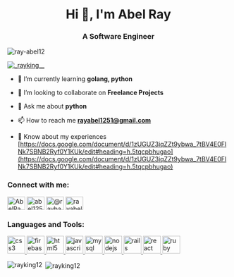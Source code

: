 <h1 align="center">Hi 👋, I'm Abel Ray</h1>
<h3 align="center">A Software Engineer</h3>

<p align="left"> <img src="https://komarev.com/ghpvc/?username=ray-abel12&label=Profile%20views&color=0e75b6&style=flat" alt="ray-abel12" /> </p>

<p align="left"> <a href="https://twitter.com/AbelRay13" target="blank"><img src="https://img.shields.io/twitter/follow/AbelRay13?logo=twitter&style=for-the-badge" alt="_rayking__" /></a> </p>

- 🌱 I’m currently learning **golang, python**

- 👯 I’m looking to collaborate on **Freelance Projects**

- 💬 Ask me about **python**

- 📫 How to reach me **rayabel1251@gmail.com**

- 📄 Know about my experiences [https://docs.google.com/document/d/1zUGUZ3iqZZt9ybwa_7tBV4E0FlNk7SBNB2Ryf0Y1KUk/edit#heading=h.5tqcpbhugao](https://docs.google.com/document/d/1zUGUZ3iqZZt9ybwa_7tBV4E0FlNk7SBNB2Ryf0Y1KUk/edit#heading=h.5tqcpbhugao)


<h3 align="left">Connect with me:</h3>
<p align="left">
<a href="https://twitter.com/AbelRay13" target="blank"><img align="center" src="https://cdn.jsdelivr.net/npm/simple-icons@3.0.1/icons/twitter.svg" alt="AbelRay13" height="30" width="40" /></a>
<a href="www.linkedin.com/in/abel1251" target="blank"><img align="center" src="https://cdn.jsdelivr.net/npm/simple-icons@3.0.1/icons/linkedin.svg" alt="abel1251" height="30" width="40" /></a>
<a href="https://medium.com/@raybaba89" target="blank"><img align="center" src="https://cdn.jsdelivr.net/npm/simple-icons@3.0.1/icons/medium.svg" alt="@raybaba89" height="30" width="40" /></a>
<a href="https://www.hackerrank.com/rayabel1251" target="blank"><img align="center" src="https://cdn.jsdelivr.net/npm/simple-icons@3.0.1/icons/hackerrank.svg" alt="rayabel1251" height="30" width="40" /></a>
</p>

<h3 align="left">Languages and Tools:</h3>
<p align="left"> <a href="https://www.w3schools.com/css/" target="_blank"> <img src="https://devicons.github.io/devicon/devicon.git/icons/css3/css3-original-wordmark.svg" alt="css3" width="40" height="40"/> </a> <a href="https://firebase.google.com/" target="_blank"> <img src="https://www.vectorlogo.zone/logos/firebase/firebase-icon.svg" alt="firebase" width="40" height="40"/> </a> <a href="https://www.w3.org/html/" target="_blank"> <img src="https://devicons.github.io/devicon/devicon.git/icons/html5/html5-original-wordmark.svg" alt="html5" width="40" height="40"/> </a> <a href="https://developer.mozilla.org/en-US/docs/Web/JavaScript" target="_blank"> <img src="https://devicons.github.io/devicon/devicon.git/icons/javascript/javascript-original.svg" alt="javascript" width="40" height="40"/> </a> <a href="https://www.mysql.com/" target="_blank"> <img src=href="https://cdn.jsdelivr.net/gh/devicons/devicon@master/devicon.min.css" alt="mysql" width="40" height="40"/> </a> <a href="https://nodejs.org" target="_blank"> <img src=href="https://cdn.jsdelivr.net/gh/devicons/devicon@master/devicon.min.css" alt="nodejs" width="40" height="40"/> </a> <a href="https://rubyonrails.org" target="_blank"> <img src="https://devicons.github.io/devicon/devicon.git/icons/rails/rails-original-wordmark.svg" alt="rails" width="40" height="40"/> </a> <a href="https://reactjs.org/" target="_blank"> <img src="https://devicons.github.io/devicon/devicon.git/icons/react/react-original-wordmark.svg" alt="react" width="40" height="40"/> </a> <a href="https://www.ruby-lang.org/en/" target="_blank"> <img src="https://devicons.github.io/devicon/devicon.git/icons/ruby/ruby-original-wordmark.svg" alt="ruby" width="40" height="40"/> </a> </p>

<p><img align="left" src="https://github-readme-stats.vercel.app/api/top-langs?username=ray-abel12&show_icons=true&locale=en&layout=compact" alt="rayking12" /></p>

<p>&nbsp;<img align="center" src="https://github-readme-stats.vercel.app/api?username=ray-abel12&show_icons=true&locale=en" alt="rayking12" /></p>

